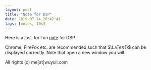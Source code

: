 ```yaml
---
layout: post
title: "Note for DSP"
date: 2019-07-14 20:42:41
tags: [notes, 19s]
---
```


Here is a just-for-fun <a href="https://yuliwu.github.io/cloud/dspnote/dsp.html" target="_blank">note</a> for DSP.

Chrome, FireFox etc. are recommended such that $\LaTeX{}$ can be displayed correctly. Note that open a new window you will.

All rights (c) me[at]wuyuli.com

